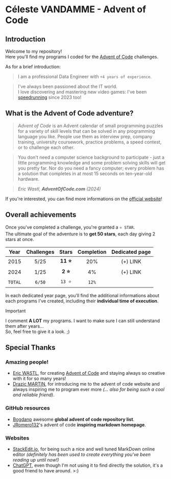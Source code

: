 

# Céleste VANDAMME - Advent of Code


## Introduction
Welcome to my repository!\
Here you'll find my programs I coded for the [Advent of Code](https://adventofcode.com/) challenges.

As for a brief introduction:

> I am a professional Data Engineer with `+4 years of experience`.

> I've always been passioned about the IT world. \
> I love discovering and mastering new video games: I've been [speedrunning](https://www.speedrun.com/fr-FR/users/Slaker) since 2023 too!


## What is the Advent of Code adventure?
> _Advent of Code_  is an Advent calendar of small programming puzzles for a variety of skill levels that can be solved in any programming language you like. People use them as interview prep, company training, university coursework, practice problems, a speed contest, or to challenge each other.

> You don't need a computer science background to participate - just a little programming knowledge and some problem solving skills will get you pretty far. Nor do you need a fancy computer; every problem has a solution that completes in at most 15 seconds on ten-year-old hardware.

> *Eric Wastl, **AdventOfCode.com** (2024)*

If you're interested, you can find more informations on the [official website](https://adventofcode.com/about)!


## Overall achievements
Once you've completed a challenge, you're granted a `⭐ STAR`. \
The ultimate goal of the adventure is to **get 50 stars**, each day giving 2 stars at once.

|  Year | Challenges | Stars | Completion | Dedicated page |
|:-----:|:----------:|:-----:|:----------:|:----------------------------:|
| 2015  | 5/25 | **11 ⭐** | 20% | (+) LINK |
| 2024  | 1/25 | **2 ⭐** | 4% | (+) LINK |
| `TOTAL` | `6/50` | `13 ⭐` | `12%` |  |

In each dedicated year page, you'll find the additional informations about each programs I've created, including their **individual time of execution**.

> [!IMPORTANT]
> I comment **A LOT** my programs. I want to make sure I can still understand them after years...\
>  So, feel free to give it a look. ;)


## Special Thanks


### Amazing people!
- [Eric WASTL](https://was.tl/), for creating [Advent of Code](https://adventofcode.com/) and staying always so creative with it for so many years!
- [Drazic MARTIN](https://github.com/drazicmartin), for introducing me to the advent of code website and always inspiring me to program ever more *(... also for being such a cool and reliable friend)*.


### GitHub resources 
- [Bogdanp](https://github.com/Bogdanp/awesome-advent-of-code) awesome **global advent of code repository list**.
- [JRomero132](https://github.com/jromero132/advent-of-code)'s advent of code **inspiring markdown homepage**.


### Websites
- [StackEdit.io](https://stackedit.io/), for being such a nice and well tuned MarkDown online editor *(definitely has been used to create everything you've been reading up until now!)*
- [ChatGPT](https://chatgpt.com/), even though I'm not using it to find directly the solution, it's a good friend to have around. >:)
